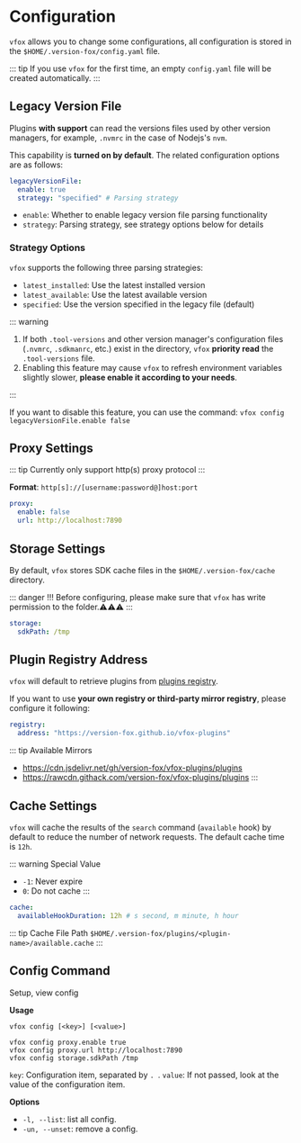 # Configuration

`vfox` allows you to change some configurations, all configuration is stored in the `$HOME/.version-fox/config.yaml`
file.

::: tip
If you use `vfox` for the first time, an empty `config.yaml` file will be created automatically.
:::

## Legacy Version File <Badge type="tip" text=">= 0.4.0" vertical="middle" />

Plugins **with support** can read the versions files used by other version managers,
for example, `.nvmrc` in the case of Nodejs's `nvm`.

This capability is **turned on by default**. The related configuration options are as follows:

```yaml
legacyVersionFile:
  enable: true
  strategy: "specified" # Parsing strategy
```

- `enable`: Whether to enable legacy version file parsing functionality
- `strategy`: Parsing strategy, see strategy options below for details

### Strategy Options

`vfox` supports the following three parsing strategies:

- `latest_installed`: Use the latest installed version
- `latest_available`: Use the latest available version
- `specified`: Use the version specified in the legacy file (default)

::: warning

1. If both `.tool-versions` and other version manager's configuration files (`.nvmrc`, `.sdkmanrc`, etc.) exist in the
   directory, `vfox` **priority read** the `.tool-versions` file.
2. Enabling this feature may cause `vfox` to refresh environment variables slightly slower, **please enable it according
   to your needs**.

:::

If you want to disable this feature, you can use the command: `vfox config legacyVersionFile.enable false`

## Proxy Settings

::: tip
Currently only support http(s) proxy protocol
:::

**Format**: `http[s]://[username:password@]host:port`

```yaml
proxy:
  enable: false
  url: http://localhost:7890
```

## Storage Settings

By default, `vfox` stores SDK cache files in the `$HOME/.version-fox/cache` directory.

::: danger !!!
Before configuring, please make sure that `vfox` has write permission to the folder.⚠⚠⚠
:::

```yaml
storage:
  sdkPath: /tmp
```

## Plugin Registry Address

`vfox` will default to retrieve plugins from [plugins registry](https://version-fox.github.io/vfox-plugins).

If you want to use **your own registry or third-party mirror registry**, please configure it following:

```yaml
registry:
  address: "https://version-fox.github.io/vfox-plugins"
```

::: tip Available Mirrors

- https://cdn.jsdelivr.net/gh/version-fox/vfox-plugins/plugins
- https://rawcdn.githack.com/version-fox/vfox-plugins/plugins
  :::

## Cache Settings <Badge type="tip" text=">= 0.5.0" vertical="middle" />

`vfox` will cache the results of the `search` command (`available` hook) by default to reduce the number of network requests. The default
cache time is `12h`.

::: warning Special Value

- `-1`: Never expire
- `0`: Do not cache
  :::

```yaml
cache:
  availableHookDuration: 12h # s second, m minute, h hour
```

::: tip Cache File Path
`$HOME/.version-fox/plugins/<plugin-name>/available.cache`
:::

## Config Command <Badge type="tip" text=">= 0.4.0" vertical="middle" />

Setup, view config

**Usage**

```shell
vfox config [<key>] [<value>]

vfox config proxy.enable true
vfox config proxy.url http://localhost:7890
vfox config storage.sdkPath /tmp
```

`key`: Configuration item, separated by `. `.
`value`: If not passed, look at the value of the configuration item.

**Options**

- `-l, --list`: list all config.
- `-un, --unset`: remove a config.
